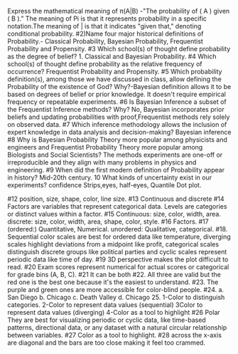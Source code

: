 Express the mathematical meaning of π(A|B) -"The probability of ( A ) given ( B )." The meaning of Pi is that it represents probability in a specific notation.The meaning of | is that it indicates "given that," denoting conditional probability.
#2)Name four major historical definitions of Probability.- Classical Probability, Bayesian Probability, Frequentist Probability and Propensity.
#3 Which school(s) of thought define probability as the degree of belief? 1. Classical and Bayesian Probability.
#4
Which school(s) of thought define probability as the relative frequency of occurrence? Frequentist Probability and Propensity.
#5
Which probability definition(s), among those we have discussed in class, allow defining the Probability of the existence of God? Why?-Bayesian definition allows it to be based on degrees of belief or prior knowledge. It doesn't require empirical frequency or repeatable experiments.
#6
Is Bayesian Inference a subset of the Frequentist Inference methods? Why? No, Bayesian incorporates prior beliefs and updating probabilities with proof,Frequentist methods rely solely on observed data.
#7
Which inference methodology allows the inclusion of expert knowledge in data analysis and decision-making? Bayesian inference
#8
Why is Bayesian Probability Theory more popular among physicists and engineers and Frequentist Probability Theory more popular among Biologists and Social Scientists? The methods experiments are one-off or irreproducible and they align with many problems in physics and engineering.
#9
When did the first modern definition of Probability appear in history? Mid-20th century.
10
What kinds of uncertainty exist in our experiments? confidence Strips,eyes, half-eyes, Quantile Dot plot.

#12 position, size, shape, color, line size.
#13 Continuous and discrete
#14 Factors are variables that represent categorical data. Levels are categories or distinct values within a factor.
#15 Continuous: size, color, width, area. discrete: size, color, width, area, shape, color, style.
#16 Factors.
#17 (ordered:) Quantitative, Numerical. unordered: Qualitative, categorical.
#18. Sequential color scales are best for ordered data like temperature, diverging scales highlight deviations from a midpoint like profit, categorical scales distinguish discrete groups like political parties and cyclic scales represent periodic data like time of day.
#19 3D perspective makes the plot difficult to read.
#20 Exam scores represent numerical for actual scores or categorical for grade bins (A, B, C).
#21 It can be both
#22. All three are valid but the red one is the best one because it's the easiest to understand.
#23. The purple and green ones are more accessible for color-blind people.
#24. a. San Diego b. Chicago c. Death Valley d. Chicago
25. 1-Color to distinguish categories. 2-Color to represent data values (sequential) 3Color to represent data values (diverging) 4-Color as a tool to highlight
#26 Polar They  are best for visualizing periodic or cyclic data, like time-based patterns, directional data, or any dataset with a natural circular relationship between variables.
#27 Color as a tool to highlight.
#28 across the x-axis are diagonal and the bars are too close making it feel too crammed.
